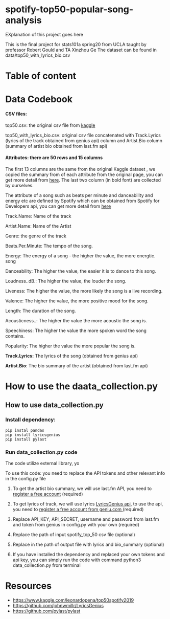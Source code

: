 # spotify-top50-popular-song-analysis

EXplanation of this project goes here

This is the final project for stats101a spring20 from UCLA taught by professor Robert Gould and TA Xinzhou Ge
The dataset can be found in data/top50_with_lyrics_bio.csv


# Table of content



# Data Codebook 

#### CSV files: 

top50.csv: the original csv file from [kaggle](https://www.kaggle.com/leonardopena/top50spotify2019)

top50_with_lyrics_bio.csv: original csv file concatenated with Track.Lyrics (lyrics of the track obtained from genius api) column and Artist.Bio column (summary of artist bio obtained from last.fm api)



#### Attributes: there are 50 rows and 15 columns

The first 13 columns are the same from the original Kaggle dataset , we copied the summary from of each attribute from the original page, you can get more detail from [here](https://www.kaggle.com/leonardopena/top50spotify2019). The last two column  (in bold font) are collected by ourselves. 

The attribute of a song such as beats per minute and danceability and energy etc are defined by Spotify which can be obtained from Spotify for Developers api, you can get more detail from [here](https://developer.spotify.com/documentation/web-api/reference/tracks/get-audio-features/)

Track.Name: Name of the track

 Artist.Name: Name of the Artist

Genre: the genre of the track

Beats.Per.Minute: The tempo of the song.

Energy: The energy of a song - the higher the value, the more energtic. song

 Danceability: The higher the value, the easier it is to dance to this song.

Loudness..dB.: The higher the value, the louder the song.

Liveness: The higher the value, the more likely the song is a live recording.

Valence: The higher the value, the more positive mood for the song.

Length: The duration of the song.

Acousticness..: The higher the value the more acoustic the song is.

Speechiness: The higher the value the more spoken word the song contains.

Popularity: The higher the value the more popular the song is.

**Track.Lyrics:** The lyrics of the song (obtained from genius api)

**Artist.Bio**: The bio summary of the artist (obtained from last.fm api)

# How to use the daata_collection.py 

## How to use data_collection.py 

### Install dependency:

```
pip instal pandas 
pip install lyricsgenius
pip install pylast
```

### Run data_collection.py code

The code utilize external library, yo

To use this code: you need to replace the API tokens and other relevant info in the config.py file
 1. To get the artist bio summary, we will use last.fm API, you need to [register a free account](https://www.last.fm/api/) (required)

 2. To get lyrics of track, we will use lyrics [LyricsGenius api]( https://github.com/johnwmillr/LyricsGenius), to use the api, you need to [register a free account from geniu.com ]( https://genius.com/api-clients) (required)

 3. Replace API_KEY,  API_SECRET, username and password from last.fm and token from genius in config.py with your own (required)

 4. Replace the path of input spotify_top_50 csv file (optional)

 5. Replace in the path of output file with lyrics and bio_summary (optional)

 6. If you have installed the dependency and replaced your own tokens and api key, you can simply run the code with command python3 data_collection.py from terminal 

    

# Resources

- https://www.kaggle.com/leonardopena/top50spotify2019
- https://github.com/johnwmillr/LyricsGenius
- https://github.com/pylast/pylast
